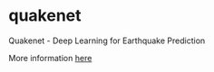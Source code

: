 # quakenet
Quakenet - Deep Learning for Earthquake Prediction

More information [here](https://medium.com/valueai/quakenet-deep-learning-for-earthquake-prediction-3b3beb5d341b)
